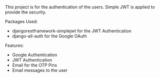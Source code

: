 This project is for the authentication of the users. Simple JWT is applied to provide the security.

Packages Used:
- djangorestframework-simplejwt for the JWT Authentication
- django-all-auth for the Google OAuth 


Features:
- Google Authentication
- JWT Authentication
- Email for the OTP Pins
- Email messages to the user
